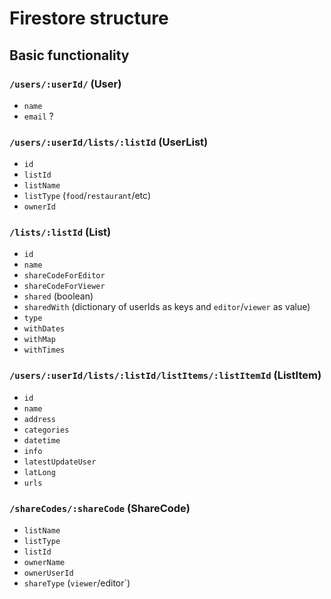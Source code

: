# Firestore structure

## Basic functionality

### `/users/:userId/` (User)

* `name`
* `email` ?

### `/users/:userId/lists/:listId` (UserList)

* `id`
* `listId`
* `listName`
* `listType` (`food`/`restaurant`/etc)
* `ownerId`

### `/lists/:listId` (List)

* `id`
* `name`
* `shareCodeForEditor`
* `shareCodeForViewer`
* `shared` (boolean)
* `sharedWith` (dictionary of userIds as keys and `editor`/`viewer` as value)
* `type`
* `withDates`
* `withMap`
* `withTimes`

### `/users/:userId/lists/:listId/listItems/:listItemId` (ListItem)

* `id`
* `name`
* `address`
* `categories`
* `datetime`
* `info`
* `latestUpdateUser`
* `latLong`
* `urls`

### `/shareCodes/:shareCode` (ShareCode)

* `listName`
* `listType`
* `listId`
* `ownerName`
* `ownerUserId`
* `shareType` (`viewer`/editor`)
